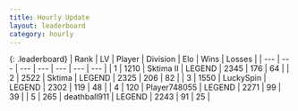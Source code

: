 ```yaml
---
title: Hourly Update
layout: leaderboard
category: hourly
---
```


{: .leaderboard}
| Rank | LV | Player | Division | Elo | Wins | Losses |
| --- | --- | --- | --- | --- | --- | --- |
| <span data-change="0">1</span> | 1210 | <span title="ID: 402846">Sktima II</span> | LEGEND | <span data-change="0">2345</span> | <span data-change="0">176</span> | <span data-change="0">64</span> |
| <span data-change="0">2</span> | 2522 | <span title="ID: 353063">Sktima</span> | LEGEND | <span data-change="0">2325</span> | <span data-change="0">206</span> | <span data-change="0">82</span> |
| <span data-change="0">3</span> | 1550 | <span title="ID: 498412">LuckySpin</span> | LEGEND | <span data-change="0">2302</span> | <span data-change="0">119</span> | <span data-change="0">48</span> |
| <span data-change="0">4</span> | 120 | <span title="ID: 748055">Player748055</span> | LEGEND | <span data-change="0">2271</span> | <span data-change="0">99</span> | <span data-change="0">39</span> |
| <span data-change="0">5</span> | 265 | <span title="ID: 583838">deathball911</span> | LEGEND | <span data-change="0">2243</span> | <span data-change="0">91</span> | <span data-change="0">25</span> |
